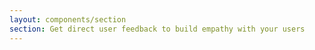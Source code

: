 ```yaml
---
layout: components/section
section: Get direct user feedback to build empathy with your users
---
```


